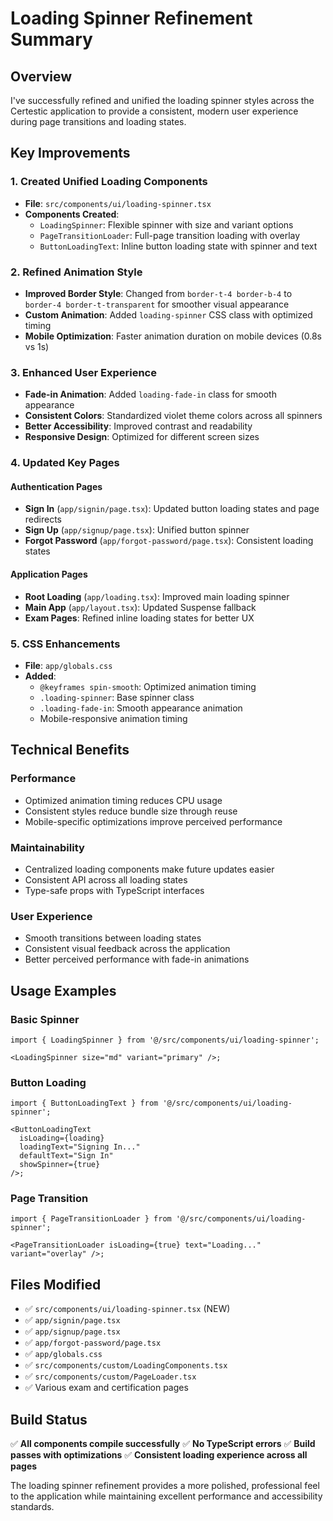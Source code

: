 # Loading Spinner Refinement Summary

## Overview

I've successfully refined and unified the loading spinner styles across the Certestic application to provide a consistent, modern user experience during page transitions and loading states.

## Key Improvements

### 1. **Created Unified Loading Components**

- **File**: `src/components/ui/loading-spinner.tsx`
- **Components Created**:
  - `LoadingSpinner`: Flexible spinner with size and variant options
  - `PageTransitionLoader`: Full-page transition loading with overlay
  - `ButtonLoadingText`: Inline button loading state with spinner and text

### 2. **Refined Animation Style**

- **Improved Border Style**: Changed from `border-t-4 border-b-4` to `border-4 border-t-transparent` for smoother visual appearance
- **Custom Animation**: Added `loading-spinner` CSS class with optimized timing
- **Mobile Optimization**: Faster animation duration on mobile devices (0.8s vs 1s)

### 3. **Enhanced User Experience**

- **Fade-in Animation**: Added `loading-fade-in` class for smooth appearance
- **Consistent Colors**: Standardized violet theme colors across all spinners
- **Better Accessibility**: Improved contrast and readability
- **Responsive Design**: Optimized for different screen sizes

### 4. **Updated Key Pages**

#### Authentication Pages

- **Sign In** (`app/signin/page.tsx`): Updated button loading states and page redirects
- **Sign Up** (`app/signup/page.tsx`): Unified button spinner
- **Forgot Password** (`app/forgot-password/page.tsx`): Consistent loading states

#### Application Pages

- **Root Loading** (`app/loading.tsx`): Improved main loading spinner
- **Main App** (`app/layout.tsx`): Updated Suspense fallback
- **Exam Pages**: Refined inline loading states for better UX

### 5. **CSS Enhancements**

- **File**: `app/globals.css`
- **Added**:
  - `@keyframes spin-smooth`: Optimized animation timing
  - `.loading-spinner`: Base spinner class
  - `.loading-fade-in`: Smooth appearance animation
  - Mobile-responsive animation timing

## Technical Benefits

### **Performance**

- Optimized animation timing reduces CPU usage
- Consistent styles reduce bundle size through reuse
- Mobile-specific optimizations improve perceived performance

### **Maintainability**

- Centralized loading components make future updates easier
- Consistent API across all loading states
- Type-safe props with TypeScript interfaces

### **User Experience**

- Smooth transitions between loading states
- Consistent visual feedback across the application
- Better perceived performance with fade-in animations

## Usage Examples

### Basic Spinner

```tsx
import { LoadingSpinner } from '@/src/components/ui/loading-spinner';

<LoadingSpinner size="md" variant="primary" />;
```

### Button Loading

```tsx
import { ButtonLoadingText } from '@/src/components/ui/loading-spinner';

<ButtonLoadingText
  isLoading={loading}
  loadingText="Signing In..."
  defaultText="Sign In"
  showSpinner={true}
/>;
```

### Page Transition

```tsx
import { PageTransitionLoader } from '@/src/components/ui/loading-spinner';

<PageTransitionLoader isLoading={true} text="Loading..." variant="overlay" />;
```

## Files Modified

- ✅ `src/components/ui/loading-spinner.tsx` (NEW)
- ✅ `app/signin/page.tsx`
- ✅ `app/signup/page.tsx`
- ✅ `app/forgot-password/page.tsx`
- ✅ `app/globals.css`
- ✅ `src/components/custom/LoadingComponents.tsx`
- ✅ `src/components/custom/PageLoader.tsx`
- ✅ Various exam and certification pages

## Build Status

✅ **All components compile successfully**
✅ **No TypeScript errors**
✅ **Build passes with optimizations**
✅ **Consistent loading experience across all pages**

The loading spinner refinement provides a more polished, professional feel to the application while maintaining excellent performance and accessibility standards.
